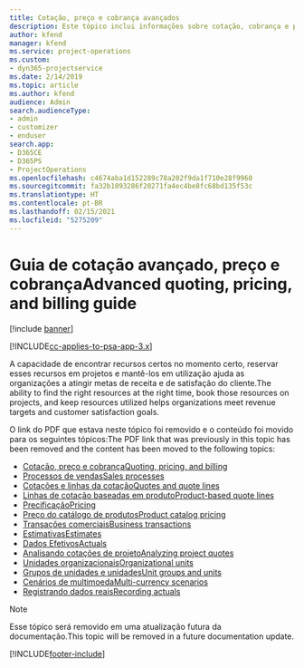```yaml
---
title: Cotação, preço e cobrança avançados
description: Este tópico inclui informações sobre cotação, cobrança e preço no Project Service Automation.
author: kfend
manager: kfend
ms.service: project-operations
ms.custom:
- dyn365-projectservice
ms.date: 2/14/2019
ms.topic: article
ms.author: kfend
audience: Admin
search.audienceType:
- admin
- customizer
- enduser
search.app:
- D365CE
- D365PS
- ProjectOperations
ms.openlocfilehash: c4674aba1d152289c78a202f9da1f710e28f9960
ms.sourcegitcommit: fa32b1893286f20271fa4ec4be8fc68bd135f53c
ms.translationtype: HT
ms.contentlocale: pt-BR
ms.lasthandoff: 02/15/2021
ms.locfileid: "5275209"
---
```

# <a name="advanced-quoting-pricing-and-billing-guide"></a><span data-ttu-id="c5e58-103">Guia de cotação avançado, preço e cobrança</span><span class="sxs-lookup"><span data-stu-id="c5e58-103">Advanced quoting, pricing, and billing guide</span></span>

[!include [banner](../../includes/psa-now-project-operations.md)]

[!INCLUDE[cc-applies-to-psa-app-3.x](../../includes/cc-applies-to-psa-app-3x.md)]

<span data-ttu-id="c5e58-104">A capacidade de encontrar recursos certos no momento certo, reservar esses recursos em projetos e mantê-los em utilização ajuda as organizações a atingir metas de receita e de satisfação do cliente.</span><span class="sxs-lookup"><span data-stu-id="c5e58-104">The ability to find the right resources at the right time, book those resources on projects, and keep resources utilized helps organizations meet revenue targets and customer satisfaction goals.</span></span> 

<span data-ttu-id="c5e58-105">O link do PDF que estava neste tópico foi removido e o conteúdo foi movido para os seguintes tópicos:</span><span class="sxs-lookup"><span data-stu-id="c5e58-105">The PDF link that was previously in this topic has been removed and the content has been moved to the following topics:</span></span>

- [<span data-ttu-id="c5e58-106">Cotação, preço e cobrança</span><span class="sxs-lookup"><span data-stu-id="c5e58-106">Quoting, pricing, and billing</span></span>](../quote-bill-price.md)
- [<span data-ttu-id="c5e58-107">Processos de vendas</span><span class="sxs-lookup"><span data-stu-id="c5e58-107">Sales processes</span></span>](../basic-sales-process.md)
- [<span data-ttu-id="c5e58-108">Cotações e linhas da cotação</span><span class="sxs-lookup"><span data-stu-id="c5e58-108">Quotes and quote lines</span></span>](../basic-quote-lines.md)
- [<span data-ttu-id="c5e58-109">Linhas de cotação baseadas em produto</span><span class="sxs-lookup"><span data-stu-id="c5e58-109">Product-based quote lines</span></span>](../product-based-quote-lines.md)
- [<span data-ttu-id="c5e58-110">Precificação</span><span class="sxs-lookup"><span data-stu-id="c5e58-110">Pricing</span></span>](../basic-pricing.md)
- [<span data-ttu-id="c5e58-111">Preço do catálogo de produtos</span><span class="sxs-lookup"><span data-stu-id="c5e58-111">Product catalog pricing</span></span>](../product-catalog-pricing.md)
- [<span data-ttu-id="c5e58-112">Transações comerciais</span><span class="sxs-lookup"><span data-stu-id="c5e58-112">Business transactions</span></span>](../basic-business-transactions.md)
- [<span data-ttu-id="c5e58-113">Estimativas</span><span class="sxs-lookup"><span data-stu-id="c5e58-113">Estimates</span></span>](../estimates.md)
- [<span data-ttu-id="c5e58-114">Dados Efetivos</span><span class="sxs-lookup"><span data-stu-id="c5e58-114">Actuals</span></span>](../actuals.md)
- [<span data-ttu-id="c5e58-115">Analisando cotações de projeto</span><span class="sxs-lookup"><span data-stu-id="c5e58-115">Analyzing project quotes</span></span>](../basic-analyzing-quotes.md)
- [<span data-ttu-id="c5e58-116">Unidades organizacionais</span><span class="sxs-lookup"><span data-stu-id="c5e58-116">Organizational units</span></span>](../advanced-organizational.md)
- [<span data-ttu-id="c5e58-117">Grupos de unidades e unidades</span><span class="sxs-lookup"><span data-stu-id="c5e58-117">Unit groups and units</span></span>](../advanced-units.md)
- [<span data-ttu-id="c5e58-118">Cenários de multimoeda</span><span class="sxs-lookup"><span data-stu-id="c5e58-118">Multi-currency scenarios</span></span>](../advanced-currency.md)
- [<span data-ttu-id="c5e58-119">Registrando dados reais</span><span class="sxs-lookup"><span data-stu-id="c5e58-119">Recording actuals</span></span>](../advanced-actuals.md)

> [!NOTE]
> <span data-ttu-id="c5e58-120">Esse tópico será removido em uma atualização futura da documentação.</span><span class="sxs-lookup"><span data-stu-id="c5e58-120">This topic will be removed in a future documentation update.</span></span> 


[!INCLUDE[footer-include](../../includes/footer-banner.md)]